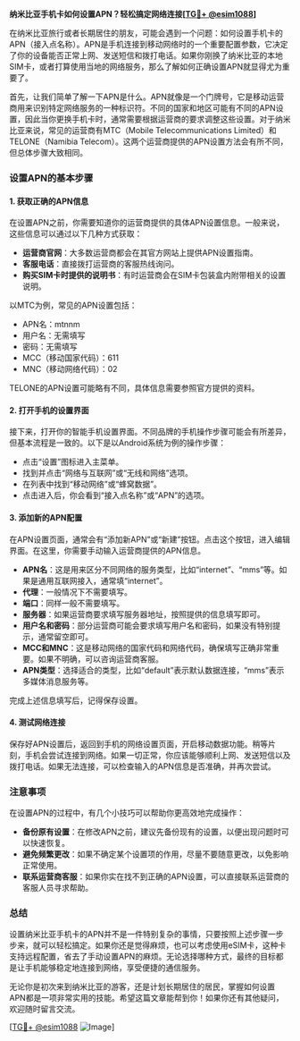 **纳米比亚手机卡如何设置APN？轻松搞定网络连接[[TG💪+ @esim1088](https://t.me/s/esim1088)]**

在纳米比亚旅行或者长期居住的朋友，可能会遇到一个问题：如何设置手机卡的APN（接入点名称）。APN是手机连接到移动网络时的一个重要配置参数，它决定了你的设备能否正常上网、发送短信和拨打电话。如果你刚换了纳米比亚的本地SIM卡，或者打算使用当地的网络服务，那么了解如何正确设置APN就显得尤为重要了。

首先，让我们简单了解一下APN是什么。APN就像是一个门牌号，它是移动运营商用来识别特定网络服务的一种标识符。不同的国家和地区可能有不同的APN设置，因此当你更换手机卡时，通常需要根据运营商的要求调整这些设置。对于纳米比亚来说，常见的运营商有MTC（Mobile Telecommunications Limited）和TELONE（Namibia Telecom）。这两个运营商提供的APN设置方法会有所不同，但总体步骤大致相同。

### 设置APN的基本步骤

#### 1. 获取正确的APN信息
在设置APN之前，你需要知道你的运营商提供的具体APN设置信息。一般来说，这些信息可以通过以下几种方式获取：
- **运营商官网**：大多数运营商都会在其官方网站上提供APN设置指南。
- **客服电话**：直接拨打运营商的客服热线询问。
- **购买SIM卡时提供的说明书**：有时运营商会在SIM卡包装盒内附带相关的设置说明。

以MTC为例，常见的APN设置包括：
- APN名：mtnnm
- 用户名：无需填写
- 密码：无需填写
- MCC（移动国家代码）：611
- MNC（移动网络代码）：02

TELONE的APN设置可能略有不同，具体信息需要参照官方提供的资料。

#### 2. 打开手机的设置界面
接下来，打开你的智能手机设置界面。不同品牌的手机操作步骤可能会有所差异，但基本流程是一致的。以下是以Android系统为例的操作步骤：

- 点击“设置”图标进入主菜单。
- 找到并点击“网络与互联网”或“无线和网络”选项。
- 在列表中找到“移动网络”或“蜂窝数据”。
- 点击进入后，你会看到“接入点名称”或“APN”的选项。

#### 3. 添加新的APN配置
在APN设置页面，通常会有“添加新APN”或“新建”按钮。点击这个按钮，进入编辑界面。在这里，你需要手动输入运营商提供的APN信息。

- **APN名**：这是用来区分不同网络的服务类型，比如“internet”、“mms”等。如果是通用互联网接入，通常填“internet”。
- **代理**：一般情况下不需要填写。
- **端口**：同样一般不需要填写。
- **服务器**：如果运营商要求填写服务器地址，按照提供的信息填写即可。
- **用户名和密码**：部分运营商可能会要求填写用户名和密码，如果没有特别提示，通常留空即可。
- **MCC和MNC**：这是移动网络的国家代码和网络代码，确保填写正确非常重要。如果不明确，可以咨询运营商客服。
- **APN类型**：选择适合的类型，比如“default”表示默认数据连接，“mms”表示多媒体消息服务等。

完成上述信息填写后，记得保存设置。

#### 4. 测试网络连接
保存好APN设置后，返回到手机的网络设置页面，开启移动数据功能。稍等片刻，手机会尝试连接到网络。如果一切正常，你应该能够顺利上网、发送短信以及拨打电话。如果无法连接，可以检查输入的APN信息是否准确，并再次尝试。

### 注意事项
在设置APN的过程中，有几个小技巧可以帮助你更高效地完成操作：
- **备份原有设置**：在修改APN之前，建议先备份现有的设置，以便出现问题时可以快速恢复。
- **避免频繁更改**：如果不确定某个设置项的作用，尽量不要随意更改，以免影响正常使用。
- **联系运营商客服**：如果你实在找不到正确的APN设置，可以直接联系运营商的客服人员寻求帮助。

### 总结
设置纳米比亚手机卡的APN并不是一件特别复杂的事情，只要按照上述步骤一步步来，就可以轻松搞定。如果你还是觉得麻烦，也可以考虑使用eSIM卡，这种卡支持远程配置，省去了手动设置APN的麻烦。无论选择哪种方式，最终的目标都是让手机能够稳定地连接到网络，享受便捷的通信服务。

无论你是初次来到纳米比亚的游客，还是计划长期居住的居民，掌握如何设置APN都是一项非常实用的技能。希望这篇文章能帮到你！如果你还有其他疑问，欢迎随时留言交流。

[[TG💪+ @esim1088](https://t.me/s/esim1088) ![Image](https://i.postimg.cc/4NQfJmqS/Snipaste-2025-05-13-00-14-12.png)]